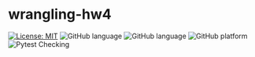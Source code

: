 # wrangling-hw4

[![License: MIT](https://img.shields.io/badge/License-MIT-yellow.svg)](https://choosealicense.com/licenses/mit/)
![GitHub language](https://img.shields.io/badge/Language-Bash-blue)
![GitHub language](https://img.shields.io/badge/Language-GAWK-blue)
![GitHub platform](https://img.shields.io/badge/Platform-Linux-green)
![Pytest Checking](https://github.com/csc510-group11/wrangling-homework4/actions/workflows/.github/workflows/pytest.yml/badge.svg)